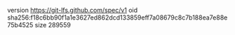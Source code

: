 version https://git-lfs.github.com/spec/v1
oid sha256:f18c6bb90f1a1e3627ed862dcd133859eff7a08679c8c7b188ea7e88e75b4525
size 289559
